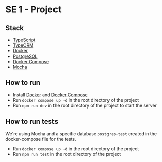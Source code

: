 # SE 1 - Project

## Stack
- [TypeScript](https://www.typescriptlang.org/)
- [TypeORM](https://typeorm.io/#/)
- [Docker](https://www.docker.com/)
- [PostgreSQL](https://www.postgresql.org/)
- [Docker Compose](https://docs.docker.com/compose/)
- [Mocha](https://mochajs.org/)

## How to run
- Install [Docker](https://www.docker.com/) and [Docker Compose](https://docs.docker.com/compose/)
- Run `docker compose up -d` in the root directory of the project
- Run `npm run dev` in the root directory of the project to start the server

## How to run tests
We're using Mocha and a specific database `postgres-test` created in the docker-compose file for the tests.
- Run `docker compose up -d` in the root directory of the project
- Run `npm run test` in the root directory of the project
